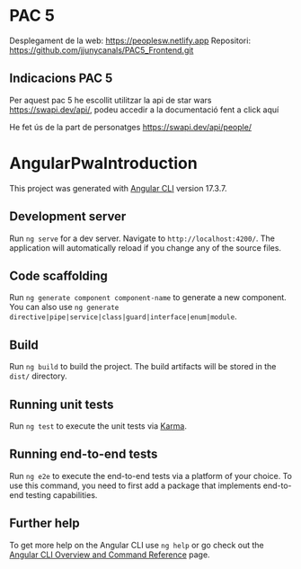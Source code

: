 # PAC 5

Desplegament de la web: https://peoplesw.netlify.app
Repositori: https://github.com/jjunycanals/PAC5_Frontend.git

## Indicacions PAC 5
Per aquest pac 5 he escollit utilitzar la api de star wars https://swapi.dev/api/, podeu accedir a la documentació fent a click aquí

He fet ús de la part de personatges https://swapi.dev/api/people/


# AngularPwaIntroduction

This project was generated with [Angular CLI](https://github.com/angular/angular-cli) version 17.3.7.

## Development server

Run `ng serve` for a dev server. Navigate to `http://localhost:4200/`. The application will automatically reload if you change any of the source files.

## Code scaffolding

Run `ng generate component component-name` to generate a new component. You can also use `ng generate directive|pipe|service|class|guard|interface|enum|module`.

## Build

Run `ng build` to build the project. The build artifacts will be stored in the `dist/` directory.

## Running unit tests

Run `ng test` to execute the unit tests via [Karma](https://karma-runner.github.io).

## Running end-to-end tests

Run `ng e2e` to execute the end-to-end tests via a platform of your choice. To use this command, you need to first add a package that implements end-to-end testing capabilities.

## Further help

To get more help on the Angular CLI use `ng help` or go check out the [Angular CLI Overview and Command Reference](https://angular.io/cli) page.
